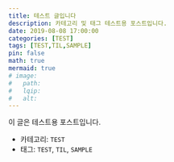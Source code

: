 ```yaml
---
title: 테스트 글입니다
description: 카테고리 및 태그 테스트용 포스트입니다.
date: 2019-08-08 17:00:00 
categories: [TEST]
tags: [TEST,TIL,SAMPLE]
pin: false
math: true
mermaid: true
# image:
#   path:
#   lqip: 
#   alt: 
---
```


이 글은 테스트용 포스트입니다.

- 카테고리: `TEST`
- 태그: `TEST`, `TIL`, `SAMPLE`
